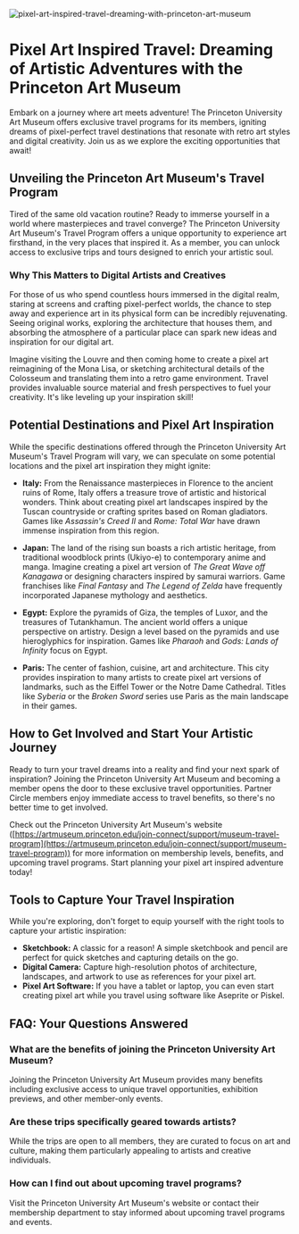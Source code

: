 ![pixel-art-inspired-travel-dreaming-with-princeton-art-museum](https://images.pexels.com/photos/33322418/pexels-photo-33322418.jpeg?auto=compress&cs=tinysrgb&fit=crop&h=627&w=1200)

# Pixel Art Inspired Travel: Dreaming of Artistic Adventures with the Princeton Art Museum

Embark on a journey where art meets adventure! The Princeton University Art Museum offers exclusive travel programs for its members, igniting dreams of pixel-perfect travel destinations that resonate with retro art styles and digital creativity. Join us as we explore the exciting opportunities that await!

## Unveiling the Princeton Art Museum's Travel Program

Tired of the same old vacation routine? Ready to immerse yourself in a world where masterpieces and travel converge? The Princeton University Art Museum's Travel Program offers a unique opportunity to experience art firsthand, in the very places that inspired it. As a member, you can unlock access to exclusive trips and tours designed to enrich your artistic soul.

### Why This Matters to Digital Artists and Creatives

For those of us who spend countless hours immersed in the digital realm, staring at screens and crafting pixel-perfect worlds, the chance to step away and experience art in its physical form can be incredibly rejuvenating. Seeing original works, exploring the architecture that houses them, and absorbing the atmosphere of a particular place can spark new ideas and inspiration for our digital art.

Imagine visiting the Louvre and then coming home to create a pixel art reimagining of the Mona Lisa, or sketching architectural details of the Colosseum and translating them into a retro game environment. Travel provides invaluable source material and fresh perspectives to fuel your creativity. It's like leveling up your inspiration skill!

## Potential Destinations and Pixel Art Inspiration

While the specific destinations offered through the Princeton University Art Museum's Travel Program will vary, we can speculate on some potential locations and the pixel art inspiration they might ignite:

*   **Italy:** From the Renaissance masterpieces in Florence to the ancient ruins of Rome, Italy offers a treasure trove of artistic and historical wonders. Think about creating pixel art landscapes inspired by the Tuscan countryside or crafting sprites based on Roman gladiators. Games like *Assassin's Creed II* and *Rome: Total War* have drawn immense inspiration from this region.

*   **Japan:** The land of the rising sun boasts a rich artistic heritage, from traditional woodblock prints (Ukiyo-e) to contemporary anime and manga. Imagine creating a pixel art version of *The Great Wave off Kanagawa* or designing characters inspired by samurai warriors. Game franchises like *Final Fantasy* and *The Legend of Zelda* have frequently incorporated Japanese mythology and aesthetics.

*   **Egypt:** Explore the pyramids of Giza, the temples of Luxor, and the treasures of Tutankhamun. The ancient world offers a unique perspective on artistry. Design a level based on the pyramids and use hieroglyphics for inspiration. Games like *Pharaoh* and *Gods: Lands of Infinity* focus on Egypt.

*   **Paris:** The center of fashion, cuisine, art and architecture. This city provides inspiration to many artists to create pixel art versions of landmarks, such as the Eiffel Tower or the Notre Dame Cathedral. Titles like *Syberia* or the *Broken Sword* series use Paris as the main landscape in their games.

## How to Get Involved and Start Your Artistic Journey

Ready to turn your travel dreams into a reality and find your next spark of inspiration? Joining the Princeton University Art Museum and becoming a member opens the door to these exclusive travel opportunities. Partner Circle members enjoy immediate access to travel benefits, so there's no better time to get involved.

Check out the Princeton University Art Museum's website ([https://artmuseum.princeton.edu/join-connect/support/museum-travel-program](https://artmuseum.princeton.edu/join-connect/support/museum-travel-program)) for more information on membership levels, benefits, and upcoming travel programs. Start planning your pixel art inspired adventure today!

## Tools to Capture Your Travel Inspiration

While you're exploring, don't forget to equip yourself with the right tools to capture your artistic inspiration:

*   **Sketchbook:** A classic for a reason! A simple sketchbook and pencil are perfect for quick sketches and capturing details on the go.
*   **Digital Camera:** Capture high-resolution photos of architecture, landscapes, and artwork to use as references for your pixel art.
*   **Pixel Art Software:** If you have a tablet or laptop, you can even start creating pixel art while you travel using software like Aseprite or Piskel.

## FAQ: Your Questions Answered

### What are the benefits of joining the Princeton University Art Museum? 

Joining the Princeton University Art Museum provides many benefits including exclusive access to unique travel opportunities, exhibition previews, and other member-only events.

### Are these trips specifically geared towards artists? 

While the trips are open to all members, they are curated to focus on art and culture, making them particularly appealing to artists and creative individuals.

### How can I find out about upcoming travel programs? 

Visit the Princeton University Art Museum's website or contact their membership department to stay informed about upcoming travel programs and events.
